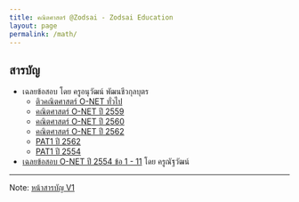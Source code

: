 ```yaml
---
title: คณิตศาสตร์ @Zodsai - Zodsai Education
layout: page
permalink: /math/
---
```


## สารบัญ
- เฉลยข้อสอบ โดย ครูอนุวัฒน์ พัฒนชีวกุลบุตร
  - [ติวคณิตศาสตร์ O-NET ทั่วไป](/math/o-net-gen/)
  - [คณิตศาสตร์ O-NET ปี 2559](/math/o-net-59/)
  - [คณิตศาสตร์ O-NET ปี 2560](/math/o-net-60/)
  - [คณิตศาสตร์ O-NET ปี 2562](/math/o-net-62/)
  - [PAT1 ปี 2562](/math/pat1-62/)
  - [PAT1 ปี 2554](/edu/study/detail/lesson/math/detail/pat1-march-54/index.html)
- [เฉลยข้อสอบ O-NET ปี 2554 ข้อ 1 - 11](/edu/study/detail/lesson/math/detail/o-net54/o-net54-index.html) โดย ครูณัฐวัฒน์

---
Note: [หน้าสารบัญ V1](/edu/study/detail/lesson/math/index.html)